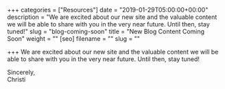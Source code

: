 +++
categories = ["Resources"]
date = "2019-01-29T05:00:00+00:00"
description = "We are excited about our new site and the valuable content we will be able to share with you in the very near future. Until then, stay tuned!"
slug = "blog-coming-soon"
title = "New Blog Content Coming Soon"
weight = ""
[seo]
filename = ""
slug = ""

+++
We are excited about our new site and the valuable content we will be able to share with you in the very near future. Until then, stay tuned!

Sincerely,  
Christi